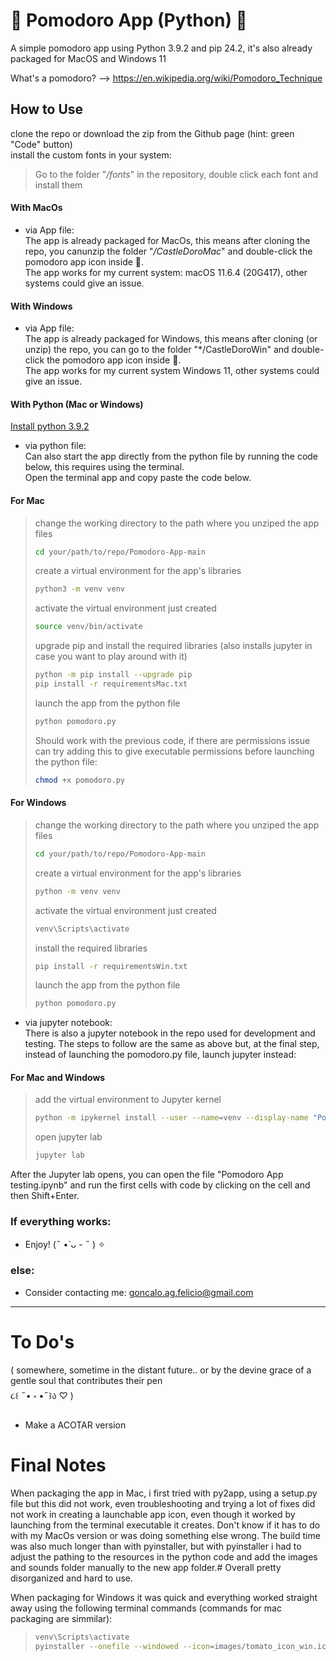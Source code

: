 # 🍅 Pomodoro App (Python) 🍅

A simple pomodoro app using Python 3.9.2 and pip 24.2, it's also already packaged for MacOS and Windows 11

What's a pomodoro? --> https://en.wikipedia.org/wiki/Pomodoro_Technique


## How to Use
clone the repo or download the zip from the Github page (hint: green "Code" button)  
install the custom fonts in your system:  
>Go to the folder "*/fonts*" in the repository, double click each font and install them

#### With MacOs 

- via App file:  
The app is already packaged for MacOs, this means after cloning the repo, you canunzip the folder "*/CastleDoroMac*" and double-click the pomodoro app icon inside 🍅.  
The app works for my current system: macOS 11.6.4 (20G417), other systems could give an issue.

#### With Windows

- via App file:  
The app is already packaged for Windows, this means after cloning (or unzip) the repo, you can go to the folder "*/CastleDoroWin" and double-click the pomodoro app icon inside 🍅.  
The app works for my current system Windows 11, other systems could give an issue.

#### With Python (Mac or Windows)
[Install python 3.9.2](https://www.python.org/downloads/release/python-392/)

- via python file:  
Can also start the app directly from the python file by running the code below, this requires using the terminal.  
Open the terminal app and copy paste the code below.

#### For Mac
>change the working directory to the path where you unziped the app files
>```sh
>cd your/path/to/repo/Pomodoro-App-main
>```
>create a virtual environment for the app's libraries
>```sh
>python3 -m venv venv 
>```
>activate the virtual environment just created
>```sh
>source venv/bin/activate
>```
>upgrade pip and install the required libraries (also installs jupyter in case you want to play around with it)
>```sh
>python -m pip install --upgrade pip
>pip install -r requirementsMac.txt
>```
>launch the app from the python file
>```sh
>python pomodoro.py
>```
>Should work with the previous code, if there are permissions issue can try adding this to give executable permissions before launching the python file:
>```sh
>chmod +x pomodoro.py
>```

#### For Windows
>change the working directory to the path where you unziped the app files
>```sh
>cd your/path/to/repo/Pomodoro-App-main
>```
>create a virtual environment for the app's libraries
>```sh
>python -m venv venv 
>```
>activate the virtual environment just created
>```sh
>venv\Scripts\activate
>```
>install the required libraries
>```sh
>pip install -r requirementsWin.txt
>```
>launch the app from the python file
>```sh
>python pomodoro.py
>```

- via jupyter notebook:  
There is also a jupyter notebook in the repo used for development and testing. The steps to follow are the same as above but, at the final step, instead of launching the pomodoro.py file, launch jupyter instead:  

#### For Mac and Windows
>add the virtual environment to Jupyter kernel
>```sh
>python -m ipykernel install --user --name=venv --display-name "Pomodoro Venv" 
>```
>open jupyter lab
>```sh
>jupyter lab
>```  
After the Jupyter lab opens, you can open the file "Pomodoro App testing.ipynb" and run the first cells with code by clicking on the cell and then Shift+Enter.

### If everything works:
- Enjoy!  (˵ •̀ ᴗ - ˵ ) ✧
### else:
- Consider contacting me: goncalo.ag.felicio@gmail.com

---

# To Do's 
( somewhere, sometime in the distant future.. or by the devine grace of a gentle soul that contributes their pen  
૮꒰ ˶• ༝ •˶꒱ა ♡ )

- Make a ACOTAR version
  
# Final Notes

When packaging the app in Mac, i first tried with py2app, using a setup.py file but this did not work, even troubleshooting and trying a lot of fixes did not work in creating a launchable app icon, even though it worked by launching from the terminal executable it creates. Don't know if it has to do with my MacOs version or was doing something else wrong. The build time was also much longer than with pyinstaller, but with pyinstaller i had to adjust the pathing to the resources in the python code and add the images and sounds folder manually to the new app folder.#
Overall pretty disorganized and hard to use.

When packaging for Windows it was quick and everything worked straight away using the following terminal commands (commands for mac packaging are simmilar):
>```sh
>venv\Scripts\activate
>pyinstaller --onefile --windowed --icon=images/tomato_icon_win.ico pomodoro.py
>```
